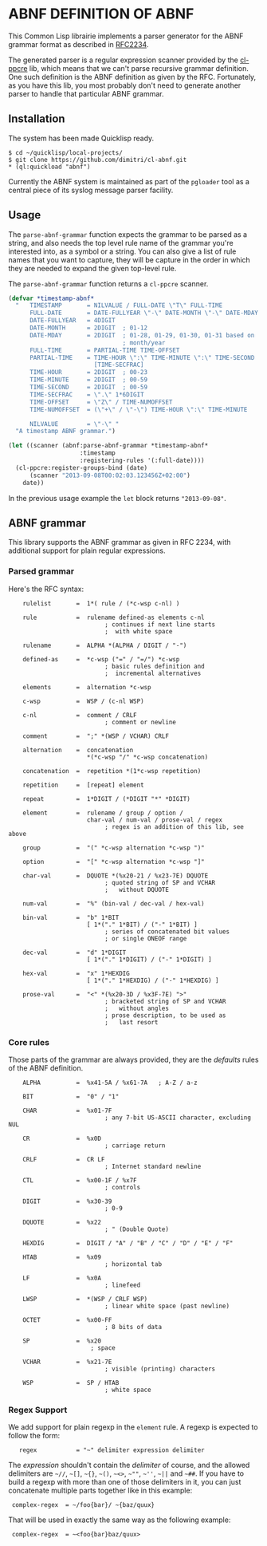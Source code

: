 # ABNF DEFINITION OF ABNF

This Common Lisp librairie implements a parser generator for the ABNF
grammar format as described in [RFC2234](http://tools.ietf.org/html/rfc2234).

The generated parser is a regular expression scanner provided by the
[cl-ppcre](http://weitz.de/cl-ppcre/) lib, which means that we can't parse
recursive grammar definition. One such definition is the ABNF definition as
given by the RFC. Fortunately, as you have this lib, you most probably don't
need to generate another parser to handle that particular ABNF grammar.

## Installation

The system has been made Quicklisp ready.

    $ cd ~/quicklisp/local-projects/
	$ git clone https://github.com/dimitri/cl-abnf.git
	* (ql:quickload "abnf")

Currently the ABNF system is maintained as part of the `pgloader` tool as a
central piece of its syslog message parser facility.

## Usage

The `parse-abnf-grammar` function expects the grammar to be parsed as a
string, and also needs the top level rule name of the grammar you're
interested into, as a symbol or a string. You can also give a list of rule
names that you want to capture, they will be capture in the order in which
they are needed to expand the given top-level rule.

The `parse-abnf-grammar` function returns a `cl-ppcre` scanner.

~~~ {#example.lisp .commonlisp .numberLines}
(defvar *timestamp-abnf*
  "   TIMESTAMP       = NILVALUE / FULL-DATE \"T\" FULL-TIME
      FULL-DATE       = DATE-FULLYEAR \"-\" DATE-MONTH \"-\" DATE-MDAY
      DATE-FULLYEAR   = 4DIGIT
      DATE-MONTH      = 2DIGIT  ; 01-12
      DATE-MDAY       = 2DIGIT  ; 01-28, 01-29, 01-30, 01-31 based on
                                ; month/year
      FULL-TIME       = PARTIAL-TIME TIME-OFFSET
      PARTIAL-TIME    = TIME-HOUR \":\" TIME-MINUTE \":\" TIME-SECOND
                        [TIME-SECFRAC]
      TIME-HOUR       = 2DIGIT  ; 00-23
      TIME-MINUTE     = 2DIGIT  ; 00-59
      TIME-SECOND     = 2DIGIT  ; 00-59
      TIME-SECFRAC    = \".\" 1*6DIGIT
      TIME-OFFSET     = \"Z\" / TIME-NUMOFFSET
      TIME-NUMOFFSET  = (\"+\" / \"-\") TIME-HOUR \":\" TIME-MINUTE

      NILVALUE        = \"-\" "
  "A timestamp ABNF grammar.")

(let ((scanner (abnf:parse-abnf-grammar *timestamp-abnf*
					:timestamp
					:registering-rules '(:full-date))))
  (cl-ppcre:register-groups-bind (date)
      (scanner "2013-09-08T00:02:03.123456Z+02:00")
    date))
~~~

In the previous usage example the `let` block returns `"2013-09-08"`.

## ABNF grammar

This library supports the ABNF grammar as given in RFC 2234, with additional
support for plain regular expressions.

### Parsed grammar

Here's the RFC syntax:

        rulelist       =  1*( rule / (*c-wsp c-nl) )

        rule           =  rulename defined-as elements c-nl
                               ; continues if next line starts
                               ;  with white space

        rulename       =  ALPHA *(ALPHA / DIGIT / "-")

        defined-as     =  *c-wsp ("=" / "=/") *c-wsp
                               ; basic rules definition and
                               ;  incremental alternatives

        elements       =  alternation *c-wsp

        c-wsp          =  WSP / (c-nl WSP)

        c-nl           =  comment / CRLF
                               ; comment or newline

        comment        =  ";" *(WSP / VCHAR) CRLF

        alternation    =  concatenation
                          *(*c-wsp "/" *c-wsp concatenation)

        concatenation  =  repetition *(1*c-wsp repetition)

        repetition     =  [repeat] element

        repeat         =  1*DIGIT / (*DIGIT "*" *DIGIT)

        element        =  rulename / group / option /
                          char-val / num-val / prose-val / regex
                               ; regex is an addition of this lib, see above

        group          =  "(" *c-wsp alternation *c-wsp ")"

        option         =  "[" *c-wsp alternation *c-wsp "]"

        char-val       =  DQUOTE *(%x20-21 / %x23-7E) DQUOTE
                               ; quoted string of SP and VCHAR
                               ;   without DQUOTE

        num-val        =  "%" (bin-val / dec-val / hex-val)

        bin-val        =  "b" 1*BIT
                          [ 1*("." 1*BIT) / ("-" 1*BIT) ]
                               ; series of concatenated bit values
                               ; or single ONEOF range

        dec-val        =  "d" 1*DIGIT
                          [ 1*("." 1*DIGIT) / ("-" 1*DIGIT) ]

        hex-val        =  "x" 1*HEXDIG
                          [ 1*("." 1*HEXDIG) / ("-" 1*HEXDIG) ]

        prose-val      =  "<" *(%x20-3D / %x3F-7E) ">"
                               ; bracketed string of SP and VCHAR
                               ;   without angles
                               ; prose description, to be used as
                               ;   last resort

### Core rules

Those parts of the grammar are always provided, they are the *defaults*
rules of the ABNF definition.

        ALPHA          =  %x41-5A / %x61-7A   ; A-Z / a-z

        BIT            =  "0" / "1"

        CHAR           =  %x01-7F
                               ; any 7-bit US-ASCII character, excluding NUL

        CR             =  %x0D
                               ; carriage return

        CRLF           =  CR LF
                               ; Internet standard newline

        CTL            =  %x00-1F / %x7F
                               ; controls

        DIGIT          =  %x30-39
                               ; 0-9

        DQUOTE         =  %x22
                               ; " (Double Quote)

        HEXDIG         =  DIGIT / "A" / "B" / "C" / "D" / "E" / "F"

        HTAB           =  %x09
                               ; horizontal tab

        LF             =  %x0A
                               ; linefeed

        LWSP           =  *(WSP / CRLF WSP)
                               ; linear white space (past newline)

        OCTET          =  %x00-FF
                               ; 8 bits of data

        SP             =  %x20
	                       ; space

        VCHAR          =  %x21-7E
                               ; visible (printing) characters

        WSP            =  SP / HTAB
                               ; white space

### Regex Support

We add support for plain regexp in the `element` rule. A regexp is expected
to follow the form:

       regex           = "~" delimiter expression delimiter

The *expression* shouldn't contain the *delimiter* of course, and the
allowed delimiters are `~//`, `~[]`, `~{}`, `~()`, `~<>`, `~""`, `~''`,
`~||` and `~##`. If you have to build a regexp with more than one of those
delimiters in it, you can just concatenate multiple parts together like in
this example:

     complex-regex  = ~/foo{bar}/ ~{baz/quux}

That will be used in exactly the same way as the following example:

     complex-regex  = ~<foo{bar}baz/quux>


